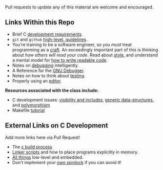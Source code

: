 Pull requests to update any of this material are welcome and encouraged.

## Links Within this Repo

- Brief C [development requirements](c.md).
- `git` and `github` [high-level, guidelines](github.md).
- You're training to be a software engineer, so you _must_ treat programming as a [craft](https://www2.seas.gwu.edu/~gparmer/posts/2016-03-07-code-craftsmanship.html).
  An exceedingly important part of this is thinking about _how others will read your code_.
  Read about [style](style.md), and understand a mental model for [how to write readable code](https://github.com/gwsystems/composite/blob/ppos/doc/style_guide/composite_coding_style.pdf).
- Notes on [debugging](debugging.md) intelligently.
- A Reference for the [GNU Debugger](gdb.md).
- Notes on how to think about [testing](testing.md).
- Properly using an [editor](https://github.com/gwu-cs-os/gwu_os_editors).

**Resources associated with the class include:**

- C development issues: [visibility and includes](https://www.youtube.com/watch?v=P8g4B9c0i8A&t=490s), [generic data-structures](https://www.youtube.com/watch?v=AUYYN3mqSGU&t=3s), and [polymorphism](https://www.youtube.com/watch?v=bZO0A1tj2MI)
- Makefile [tutorial](https://www.youtube.com/watch?v=DtGrdB8wQ_8)

## External Links on C Development

Add more links here via Pull Request!

- The [c build process](https://blog.feabhas.com/2012/06/the-c-build-process/)
- [Linker scripts](http://software-dl.ti.com/ccs/esd/documents/sdto_cgt_Linker-Command-File-Primer.html) and how to place programs explicitly in memory.
- [All things](https://github.com/nhivp/Awesome-Embedded) low-level and embedded.
- Don't implement your [own spinlock](https://matklad.github.io//2020/01/02/spinlocks-considered-harmful.html) if you can avoid it!
